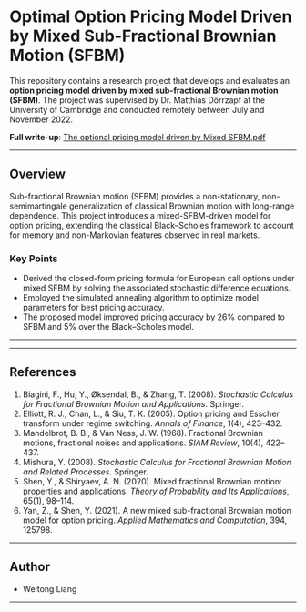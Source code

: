 # Optimal Option Pricing Model Driven by Mixed Sub-Fractional Brownian Motion (SFBM)

This repository contains a research project that develops and evaluates an **option pricing model driven by mixed sub-fractional Brownian motion (SFBM)**. The project was supervised by Dr. Matthias Dörrzapf at the University of Cambridge and conducted remotely between July and November 2022.

 **Full write-up**: [The optional pricing model driven by Mixed SFBM.pdf](./The%20optional%20pricing%20model%20driven%20by%20Mixed%20sfbm.pdf)

---

##  Overview

Sub-fractional Brownian motion (SFBM) provides a non-stationary, non-semimartingale generalization of classical Brownian motion with long-range dependence. This project introduces a mixed-SFBM-driven model for option pricing, extending the classical Black–Scholes framework to account for memory and non-Markovian features observed in real markets.

### Key Points

- Derived the closed-form pricing formula for European call options under mixed SFBM by solving the associated stochastic difference equations.
- Employed the simulated annealing algorithm to optimize model parameters for best pricing accuracy.
- The proposed model improved pricing accuracy by 26% compared to SFBM and 5% over the Black–Scholes model.

---
---

## References

1. Biagini, F., Hu, Y., Øksendal, B., & Zhang, T. (2008). *Stochastic Calculus for Fractional Brownian Motion and Applications*. Springer.
2. Elliott, R. J., Chan, L., & Siu, T. K. (2005). Option pricing and Esscher transform under regime switching. *Annals of Finance*, 1(4), 423–432.
3. Mandelbrot, B. B., & Van Ness, J. W. (1968). Fractional Brownian motions, fractional noises and applications. *SIAM Review*, 10(4), 422–437.
4. Mishura, Y. (2008). *Stochastic Calculus for Fractional Brownian Motion and Related Processes*. Springer.
5. Shen, Y., & Shiryaev, A. N. (2020). Mixed fractional Brownian motion: properties and applications. *Theory of Probability and Its Applications*, 65(1), 98–114.
6. Yan, Z., & Shen, Y. (2021). A new mixed sub-fractional Brownian motion model for option pricing. *Applied Mathematics and Computation*, 394, 125798.

---

## Author

- Weitong Liang

---
